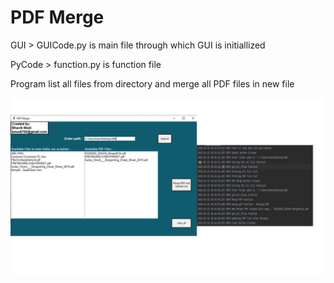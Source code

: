 # PDF Merge 

GUI > GUICode.py is main file through which GUI is initiallized

PyCode > function.py is function file

Program list all files from directory and merge all PDF files in new file

![Screenshot](https://github.com/keenbm/PDFmergerpy/blob/master/GUI.JPG)


